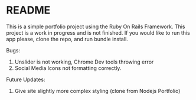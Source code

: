 # README

This is a simple portfolio project using the Ruby On Rails Framework. This project is a work in progress and is not finished. If you would like to run this app please, clone the repo, and run bundle install. 

Bugs: 
1. Unslider is not working, Chrome Dev tools throwing error
2. Social Media Icons not formatting correctly. 

Future Updates:
1. Give site slightly more complex styling (clone from Nodejs Portfolio)
